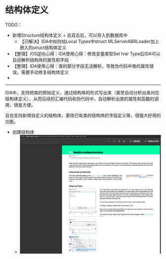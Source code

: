 # 结构体定义

TODO：

* 新增Structure结构体定义 + 且双击后，可以导入到数据库中
  * 【已解决】IDA中如何给Local Types中struct MLServerABRLoader加上嵌入的struct结构体定义
* 【整理】iOS逆向心得：IDA使用心得：修改变量类型Set Ivar Type后IDA可以自动解析结构体的属性和字段
* 【整理】IDA使用心得：类的部分字段无法解析，导致伪代码中类的属性错误，需要手动修复结构体定义
* 

---

IDA中，支持把类的原始定义，通过结构体的形式写出来（甚至自动分析出来对应结构体定义），从而后续的汇编代码和伪代码中，自动解析出类的属性和函数的调用，很是方便。

且也支持新增自定义的结构体，更改已有类的结构体的字段定义等，很强大好用的功能。

* 创建结构体
  * ![ida_create_structure](../../assets/img/ida_create_structure.jpg)
